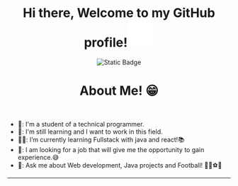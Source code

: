 <div align="center">
  <h1>Hi there, Welcome to my GitHub profile!<img src="https://github.com/Kathryn-Jie/Kathryn-Jie/blob/main/wave.gif" width="60px"/></h1>
<img alt="Static Badge" src="https://img.shields.io/badge/LinkedIn-Let's%20Connect!-blue?link=https%3A%2F%2Fwww.linkedin.com%2Fin%2Fnahuel-n-ramirez">

<h1>About Me! 😁</h1>
</div>
<Br>

- 🏫: I'm a student of a technical programmer.
- 🔭: I'm still learning and I want to work in this field.
- 👨‍💻: I’m currently learning Fullstack with java and react!📚
- 🤔: I am looking for a job that will give me the opportunity to gain experience.😅
- 💬: Ask me about Web development, Java projects and Football! 🧑‍💻⚽😀
  
<hr>
<Br>

<!--
**Nahuel-Ramirez/Nahuel-Ramirez** is a ✨ _special_ ✨ repository because its `README.md` (this file) appears on your GitHub profile.

Here are some ideas to get you started:

- 🔭 I’m currently working on ...
- 🌱 I’m currently learning ...
- 👯 I’m looking to collaborate on ...
- 🤔 I’m looking for help with ...
- 💬 Ask me about ...
- 📫 How to reach me: ...
- 😄 Pronouns: ...
- ⚡ Fun fact: ...
-->

